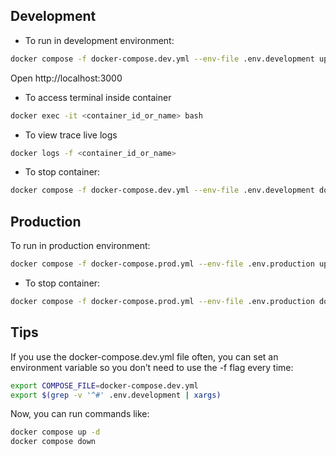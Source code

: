 ## Development

- To run in development environment:

```sh
docker compose -f docker-compose.dev.yml --env-file .env.development up -d --build
```

Open http://localhost:3000

- To access terminal inside container

```sh
docker exec -it <container_id_or_name> bash
```

- To view trace live logs

```sh
docker logs -f <container_id_or_name>
```

- To stop container:

```sh
docker compose -f docker-compose.dev.yml --env-file .env.development down
```

## Production

To run in production environment:

```sh
docker compose -f docker-compose.prod.yml --env-file .env.production up -d --build
```

- To stop container:

```sh
docker compose -f docker-compose.prod.yml --env-file .env.production down
```

## Tips

If you use the docker-compose.dev.yml file often, you can set an environment variable so you don’t need to use the -f flag every time:

```sh
export COMPOSE_FILE=docker-compose.dev.yml
export $(grep -v '^#' .env.development | xargs)
```

Now, you can run commands like:

```sh
docker compose up -d
docker compose down
```
